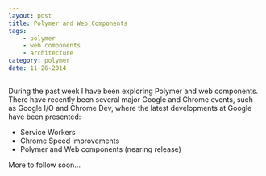```yaml
---
layout: post
title: Polymer and Web Components
tags:
    - polymer
    - web components
    - architecture
category: polymer
date: 11-26-2014
---
```


During the past week I have been exploring Polymer and web components. There have recently been several major Google and Chrome events, such as Google I/O and Chrome Dev, where the latest developments at Google have been presented:

- Service Workers
- Chrome Speed improvements
- Polymer and Web components (nearing release)

<!--more-->

More to follow soon...
